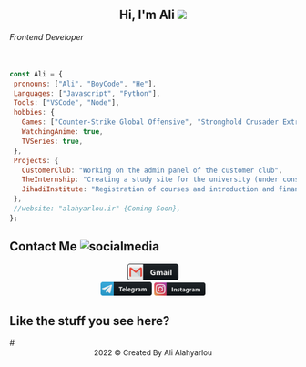 <div align="center">
<h2>Hi, I'm Ali
<img src="https://emojipedia-us.s3.dualstack.us-west-1.amazonaws.com/thumbs/160/apple/76/waving-hand-sign_emoji-modifier-fitzpatrick-type-1-2_1f44b-1f3fb_1f3fb.png" width="30">
</h2>
</div>
<em>Frontend Developer</em>

</br>
</br>
</br>  

 ```javascript
const Ali = {
  pronouns: ["Ali", "BoyCode", "He"],
  Languages: ["Javascript", "Python"],
  Tools: ["VSCode", "Node"],
  hobbies: {
    Games: ["Counter-Strike Global Offensive", "Stronghold Crusader Extreme"],
    WatchingAnime: true,
    TVSeries: true,
  },
  Projects: {
    CustomerClub: "Working on the admin panel of the customer club",
    TheInternship: "Creating a study site for the university (under construction and debugging)",
    JihadiInstitute: "Registration of courses and introduction and financial aid",
  },
  //website: "alahyarlou.ir" {Coming Soon},
};
```

<h2>Contact Me <img width="50" height="28" src="https://media.giphy.com/media/WUlplcMpOCEmTGBtBW/giphy.gif" alt="socialmedia"></h2>

<div align="center">
<a href="mailto:alialahyarlou@gmail.com"><img src="https://raw.githubusercontent.com/MikeCodesDotNET/ColoredBadges/master/svg/social/gmail.svg" alt="gmail" width="90"></a><br>
<a href="http://t.me/alahyarlou"><img src="https://raw.githubusercontent.com/MikeCodesDotNET/ColoredBadges/master/svg/social/telegram.svg" alt="telegram" width="90"></a>
<a href="http://instagram.com/_alahyarlou_"><img src="https://raw.githubusercontent.com/MikeCodesDotNET/ColoredBadges/master/svg/social/instagram.svg" alt="instagram" width="90"></a>
</div>

<h2>Like the stuff you see here?</h2>
#
<div align="center"><font size="2px;">2022 © Created By Ali Alahyarlou</font></div>
